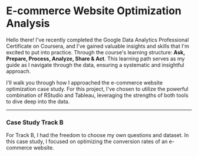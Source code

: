# E-commerce Website Optimization Analysis

Hello there! I've recently completed the Google Data Analytics Professional Certificate on Coursera, and I've gained valuable insights and skills that I'm excited to put into practice. Through the course's learning structure: **Ask, Prepare, Process, Analyze, Share & Act**. This learning path serves as my guide as I navigate through the data, ensuring a systematic and insightful approach.

I'll walk you through how I approached the e-commerce website optimization case study. For this project, I've chosen to utilize the powerful combination of RStudio and Tableau, leveraging the strengths of both tools to dive deep into the data.

***

### Case Study Track B
For Track B, I had the freedom to choose my own questions and dataset. In this case study, I focused on optimizing the conversion rates of an e-commerce website.
